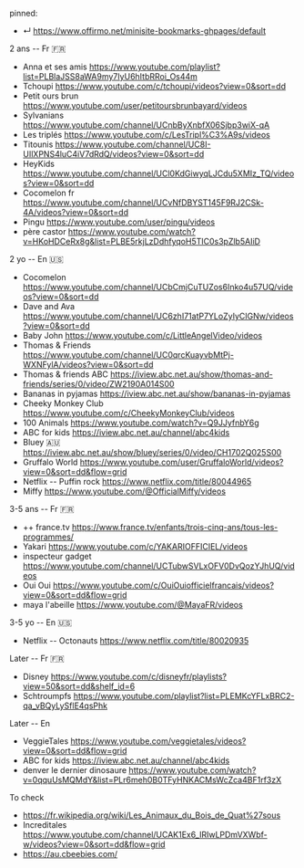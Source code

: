 
pinned:
- ↵ https://www.offirmo.net/minisite-bookmarks-ghpages/default



2 ans -- Fr 🇫🇷
- Anna et ses amis       https://www.youtube.com/playlist?list=PLBlaJSS8aWA9my7IyU6hItbRRoi_Os44m
- Tchoupi                https://www.youtube.com/c/tchoupi/videos?view=0&sort=dd
- Petit ours brun        https://www.youtube.com/user/petitoursbrunbayard/videos
- Sylvanians             https://www.youtube.com/channel/UCnbByXnbfX06Sjbp3wiX-qA
- Les triplés            https://www.youtube.com/c/LesTripl%C3%A9s/videos
- Titounis               https://www.youtube.com/channel/UC8I-UIlXPNS4luC4iV7dRdQ/videos?view=0&sort=dd
- HeyKids                https://www.youtube.com/channel/UCl0KdGiwyqLJCdu5XMIz_TQ/videos?view=0&sort=dd
- Cocomelon fr           https://www.youtube.com/channel/UCvNfDBYST145F9RJ2CSk-4A/videos?view=0&sort=dd
- Pingu                  https://www.youtube.com/user/pingu/videos
- père castor            https://www.youtube.com/watch?v=HKoHDCeRx8g&list=PLBE5rkjLzDdhfyqoH5TIC0s3pZlb5AIiD


2 yo -- En 🇺🇸
- Cocomelon                https://www.youtube.com/channel/UCbCmjCuTUZos6Inko4u57UQ/videos?view=0&sort=dd
- Dave and Ava             https://www.youtube.com/channel/UC6zhI71atP7YLoZyIyCIGNw/videos?view=0&sort=dd
- Baby John                https://www.youtube.com/c/LittleAngelVideo/videos
- Thomas & Friends         https://www.youtube.com/channel/UC0qrcKuayvbMtPj-WXNFylA/videos?view=0&sort=dd
- Thomas & friends ABC     https://iview.abc.net.au/show/thomas-and-friends/series/0/video/ZW2190A014S00
- Bananas in pyjamas       https://iview.abc.net.au/show/bananas-in-pyjamas
- Cheeky Monkey Club       https://www.youtube.com/c/CheekyMonkeyClub/videos
- 100 Animals              https://www.youtube.com/watch?v=Q9JJyfnbY6g
- ABC for kids             https://iview.abc.net.au/channel/abc4kids
- Bluey 🇦🇺                 https://iview.abc.net.au/show/bluey/series/0/video/CH1702Q025S00
- Gruffalo World           https://www.youtube.com/user/GruffaloWorld/videos?view=0&sort=dd&flow=grid
- Netflix -- Puffin rock   https://www.netflix.com/title/80044965
- Miffy                    https://www.youtube.com/@OfficialMiffy/videos


3-5 ans -- Fr 🇫🇷
- ++ france.tv        https://www.france.tv/enfants/trois-cinq-ans/tous-les-programmes/
- Yakari              https://www.youtube.com/c/YAKARIOFFICIEL/videos
- inspecteur gadget   https://www.youtube.com/channel/UCTubwSVLxOFV0DvQozYJhUQ/videos
- Oui Oui             https://www.youtube.com/c/OuiOuiofficielfrancais/videos?view=0&sort=dd&flow=grid
- maya l'abeille      https://www.youtube.com/@MayaFR/videos


3-5 yo -- En 🇺🇸
- Netflix -- Octonauts     https://www.netflix.com/title/80020935


Later -- Fr 🇫🇷
- Disney              https://www.youtube.com/c/disneyfr/playlists?view=50&sort=dd&shelf_id=6
- Schtroumpfs         https://www.youtube.com/playlist?list=PLEMKcYFLxBRC2-qa_vBQyLySflE4qsPhk





Later -- En
- VeggieTales https://www.youtube.com/veggietales/videos?view=0&sort=dd&flow=grid
- ABC for kids         https://iview.abc.net.au/channel/abc4kids
- denver le dernier dinosaure  https://www.youtube.com/watch?v=0qquUsMQMdY&list=PLr6meh0B0TFyHNKACMsWcZca4BF1rf3zX


To check
- https://fr.wikipedia.org/wiki/Les_Animaux_du_Bois_de_Quat%27sous
- Increditales https://www.youtube.com/channel/UCAK1Ex6_IRIwLPDmVXWbf-w/videos?view=0&sort=dd&flow=grid
- https://au.cbeebies.com/
